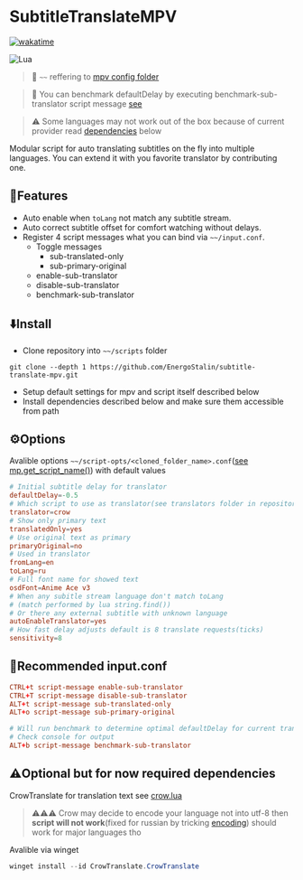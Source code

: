 # SubtitleTranslateMPV
[![wakatime](https://wakatime.com/badge/user/e95ece5f-54ed-4ef2-9ff3-b88a5a8bfc5c/project/018c75c5-8ed3-419b-bcee-46019d97f66a.svg)](https://wakatime.com/badge/user/e95ece5f-54ed-4ef2-9ff3-b88a5a8bfc5c/project/018c75c5-8ed3-419b-bcee-46019d97f66a)

![Lua](https://img.shields.io/badge/lua-%232C2D72.svg?style=for-the-badge&logo=lua&logoColor=white)

> :memo:
> `~~` reffering to [mpv config folder](https://mpv.io/manual/stable/#script-location)

> :memo: You can benchmark defaultDelay by executing benchmark-sub-translator script message [see](#receiptrecommended-inputconf)

> :warning: Some languages may not work out of the box because of current provider read [dependencies](#warningoptional-but-for-now-required-dependencies) below

Modular script for auto translating subtitles on the fly into multiple languages.
You can extend it with you favorite translator by contributing one.
## :herb:Features
- Auto enable when `toLang` not match any subtitle stream.
- Auto correct subtitle offset for comfort watching without delays.
- Register 4 script messages what you can bind via `~~/input.conf`.
    - Toggle messages
        - sub-translated-only
        - sub-primary-original
    - enable-sub-translator
    - disable-sub-translator
    - benchmark-sub-translator

## :arrow_down:Install
- Clone repository into `~~/scripts` folder
```
git clone --depth 1 https://github.com/EnergoStalin/subtitle-translate-mpv.git
```
- Setup default settings for mpv and script itself described below
- Install dependencies described below and make sure them accessible from path

## :gear:Options
Avalible options `~~/script-opts/<cloned_folder_name>.conf`([see mp.get_script_name()](https://mpv.io/manual/stable/#lua-scripting-mp-get-script-name())) with default values
```conf
# Initial subtitle delay for translator
defaultDelay=-0.5
# Which script to use as translator(see translators folder in repository)
translator=crow
# Show only primary text
translatedOnly=yes
# Use original text as primary
primaryOriginal=no
# Used in translator
fromLang=en
toLang=ru
# Full font name for showed text
osdFont=Anime Ace v3
# When any subitle stream language don't match toLang
# (match performed by lua string.find())
# Or there any external subtitle with unknown language
autoEnableTranslator=yes
# How fast delay adjusts default is 8 translate requests(ticks)
sensitivity=8
```
## :receipt:Recommended input.conf
```conf
CTRL+t script-message enable-sub-translator
CTRL+T script-message disable-sub-translator
ALT+t script-message sub-translated-only
ALT+o script-message sub-primary-original

# Will run benchmark to determine optimal defaultDelay for current translator
# Check console for output
ALT+b script-message benchmark-sub-translator
```
## :warning:Optional but for now required dependencies
CrowTranslate for translation text see [crow.lua](https://github.com/EnergoStalin/subutils-mpv/blob/master/modules/translators/crow.lua)
> :warning::warning::warning: Crow may decide to encode your language not into utf-8 then **script will not work**(fixed for russian by tricking [encoding](https://github.com/EnergoStalin/subtitle-translate-mpv/blob/master/modules/translators/encodings/auto.lua)) should work for major languages tho

Avalible via winget
```powershell
winget install --id CrowTranslate.CrowTranslate
```
